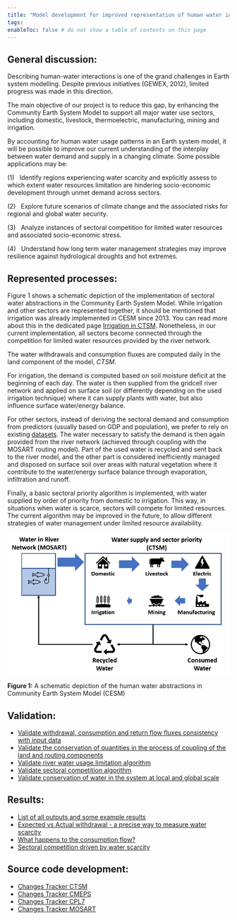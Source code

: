 ```yaml
---
title: "Model development for improved representation of human water interface in CESM"
tags:
enableToc: false # do not show a table of contents on this page
---
```


## General discussion:
Describing human-water interactions is one of the grand challenges in Earth system modelling. Despite previous initiatives (GEWEX, 2012), limited progress was made in this direction.

The main objective of our project is to reduce this gap, by enhancing the Community Earth System Model to support all major water use sectors, including domestic, livestock, thermoelectric, manufacturing, mining and irrigation.

By accounting for human water usage patterns in an Earth system model, it will be possible to improve our current understanding of the interplay between water demand and supply in a changing climate. Some possible applications may be:

(1)   Identify regions experiencing water scarcity and explicitly assess to which extent water resources limitation are hindering socio-economic development through unmet demand across sectors.

(2)   Explore future scenarios of climate change and the associated risks for regional and global water security.

(3)   Analyze instances of sectoral competition for limited water resources and associated socio-economic stress.

(4)   Understand how long term water management strategies may improve resilience against hydrological droughts and hot extremes.

## Represented processes:
Figure 1 shows a schematic depiction of the implementation of sectoral water abstractions in the Community Earth System Model. While irrigation and other sectors are represented together, it should be mentioned that irrigation was already implemented in CESM since 2013. You can read more about this in the dedicated page [Irrigation in CTSM](Irrigation/irrig2013.md). Nonetheless, in our current implementation, all sectors become connected through the competition for limited water resources provided by the river network.

The water withdrawals and consumption fluxes are computed daily in the land component of the model, *CTSM*. 

For irrigation, the demand is computed based on soil moisture deficit at the beginning of each day. The water is then supplied from the gridcell river network and applied on surface soil (or differently depending on the used irrigation technique) where it can supply plants with water, but also influence surface water/energy balance. 

For other sectors, instead of deriving the sectoral demand and consumption from predictors (usually based on GDP and population), we prefer to rely on existing [datasets](Input_Data.md). The water necessary to satisfy the demand is then again provided from the river network (achieved through coupling with the MOSART routing model). Part of the used water is recycled and sent back to the river model, and the other part is considered inefficiently managed and disposed on surface soil over areas with natural vegetation where it contribute to the water/energy surface balance through evaporation, infiltration and runoff.

Finally, a basic sectoral priority algorithm is implemented, with water supplied by order of priority from domestic to irrigation. This way, in situations when water is scarce, sectors will compete for limited resources. The current algorithm may be improved in the future, to allow different strategies of water management under limited resource availability.

![Figure 1: Infographic showcasing the representation of human water use in CESM.](Figures/model_features.PNG)

**Figure 1:** A schematic depiction of the human water abstractions in Community Earth System Model (CESM)

## Validation:
- [Validate withdrawal, consumption and return flow fluxes consistency with input data](Validation/consistency_with_input.md)
- [Validate the conservation of quantities in the process of coupling of the land and routing components](Validation/conservation_during_coupling.md)
- [Validate river water usage limitation algorithm](Validation/river_water_limit_algorithm.md)
- [Validate sectoral competition algorithm](Validation/sectoral_competition_algorithm.md)
- [Validate conservation of water in the system at local and global scale](Validation/water_conservation.md)


## Results:
- [List of all outputs and some example results](Results/outputs_and_examples.md)
- [Expected vs Actual withdrawal - a precise way to measure water scarcity](Results/expected_vs_actual.md)
- [What happens to the consumption flow?](Results/consumption_flow.md)
- [Sectoral competition driven by water scarcity](Results/sectoral_competition.md)


## Source code development:
- [Changes Tracker CTSM](CTSM/Changes_Tracker_CTSM.md)
- [Changes Tracker CMEPS](CMEPS/Changes_Tracker_CMEPS.md)
- [Changes Tracker CPL7](CPL7/Changes_Tracker_CPL7.md)
- [Changes Tracker MOSART](MOSART/Changes_Tracker_MOSART.md)



